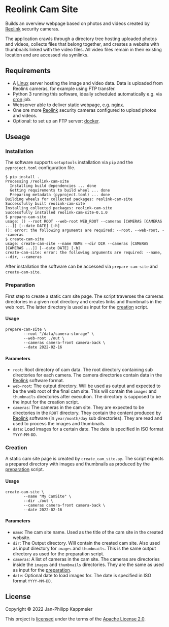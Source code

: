  # Reolink Cam Site

 Builds an overview webpage based on photos and videos created by [Reolink] security cameras.

 The application crawls through a directory tree hosting uploaded photos and videos, collects files
 that belong together, and creates a website with thumbnails linked with the video files. All video
 files remain in their existing location and are accessed via symlinks.

## Requirements

- A [Linux] server hosting the image and video data. Data is uploaded from Reolink cameras, for
  example using FTP transfer.
- Python 3 running this software, ideally scheduled automatically e.g. via [cron] job.
- Webserver able to deliver static webpage, e.g. [nginx].
- One ore more [Reolink] security cameras configured to upload photos and videos.
- Optional: to set up an FTP server: [docker].

## Useage

### Installation

The software supports `setuptools` installation via `pip` and the `pyproject.toml` configuration
file.

```console
$ pip install .
Processing /reolink-cam-site
  Installing build dependencies ... done
  Getting requirements to build wheel ... done
  Preparing metadata (pyproject.toml) ... done
Building wheels for collected packages: reolink-cam-site
Successfully built reolink-cam-site
Installing collected packages: reolink-cam-site
Successfully installed reolink-cam-site-0.1.0
$ prepare-cam-site 
usage: () --root ROOT --web-root WEB_ROOT --cameras [CAMERAS [CAMERAS ...]] [--date DATE] [-h]
(): error: the following arguments are required: --root, --web-root, --cameras
$ create-cam-site 
usage: create-cam-site --name NAME --dir DIR --cameras [CAMERAS [CAMERAS ...]] [--date DATE] [-h]
create-cam-site: error: the following arguments are required: --name, --dir, --cameras
```

After installation the software can be accessed via `prepare-cam-site` and `create-cam-site`.

### Preparation

First step to create a static cam site page. The script traverses the cameras directories in a
given root directory and creates links and thumbnails in the web root. The latter directory is used
as input for the [creation](#creation) script.

#### Usage

```console
prepare-cam-site \
        --root "/data/camera-storage" \
        --web-root ./out \
        --cameras camera-front camera-back \
        --date 2022-02-16
```

#### Parameters

- `root`: Root directory of cam data. The root directory containing sub directories for each
  camera. The camera directories contain data in the [Reolink] software format.
- `web-root`: The output directory. Will be used as output and expected to be the web root of the
  final cam site. This will contain the `images` and `thumbnails` directories after execution. The
  directory is supposed to be the input for the creation script.
- `cameras`: The cameras in the cam site. They are expected to be directories in the `ROOT`
  directory. They contain the content produced by [Reolink] software (in `year/month/day` sub
  directories). They are read and used to process the images and thumbnails.
- `date`: Load images for a certain date. The date is specified in ISO format `YYYY-MM-DD`.

### Creation

A static cam site page is created by `create_cam_site.py`. The script expects a prepared directory
with images and thumbnails as produced by the [preparation](#preparation) script.

#### Usage

```console
create-cam-site \
        --name "My CamSite" \
        --dir ./out \
        --cameras camera-front camera-back \
        --date 2022-02-16
```

#### Parameters

- `name`: The cam site name. Used as the title of the cam site in the created website.
- `dir`: The Output directory. Will contain the created cam site. Also used as input directory for
  `images` and `thumbnails`. This is the same output directory as used for the preparation script.
- `cameras`: A list of cameras in the cam site. The cameras are directories inside the `images` and
  `thumbnails` directories. They are the same as used as input for the [preparation](#preparation).
- `date`: Optional date to load images for. The date is specified in ISO format `YYYY-MM-DD`.

## License

Copyright © 2022 Jan-Philipp Kappmeier

This project is [licensed](LICENSE) under the terms of the [Apache License 2.0].

[Reolink]: https://reolink.com/de/
[Linux]: https://www.linux.org/
[cron]: https://pubs.opengroup.org/onlinepubs/9699919799/utilities/crontab.html
[nginx]: https://www.nginx.com/
[docker]: https://www.docker.com/
[Apache License 2.0]: http://www.apache.org/licenses/LICENSE-2.0
